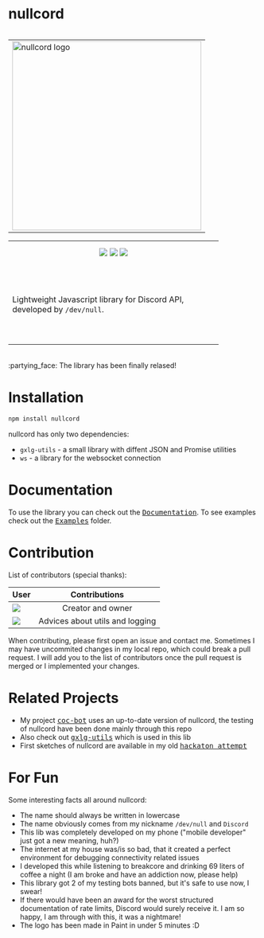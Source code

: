 # nullcord

<div>
  <table align=left>
    <tr><td><img src="https://github.com/gXLg/nullcord/assets/65429873/fb229323-62fa-4ffd-bbbc-56f473d3c1b2" width=380 alt="nullcord logo"></td></tr>
  </table>
  <table>
    <tr height=50><td width=407 align=center>
      <a href="https://www.npmjs.com/package/nullcord" title="NPM"><img src="https://img.shields.io/npm/v/nullcord?logo=npm&logoColor=%2300BA7F&labelColor=black&color=white"></a>
      <a href="https://www.npmjs.com/package/nullcord" title="Downloads"><img src="https://img.shields.io/npm/dm/nullcord?labelColor=black&color=white"></a>
      <a href="https://gxlg.dev/donate" title="Donate"><img src="https://img.shields.io/badge/Donate-black?logo=paypal&logoColor=%2300BA7F"></a>
    </td></tr>
    <tr height=158><td>Lightweight Javascript library for Discord API, developed by <code>/dev/null</code>.</td></tr>
  </table>
  <br clear=left>
  :partying_face: The library has been finally relased!
</div>

# Installation
```sh
npm install nullcord
```
nullcord has only two dependencies:
* `gxlg-utils` - a small library with diffent JSON and Promise utilities
* `ws` - a library for the websocket connection

# Documentation
To use the library you can check out the [<kbd>Documentation</kbd>](docs).
To see examples check out the [<kbd>Examples</kbd>](examples) folder.

# Contribution
List of contributors (special thanks):

| User | Contributions |
|--|:--:|
| <a title="/dev/null" href="https://github.com/gXLg"><img src="https://wsrv.nl/?url=avatars.githubusercontent.com/u/65429873&h=64&mask=circle"> | Creator and owner |
| <a title="flp5" href="https://github.com/flp5"><img src="https://wsrv.nl/?url=avatars.githubusercontent.com/u/156463271&h=64&mask=circle"></a> | Advices about utils and logging |

When contributing, please first open an issue and contact me.
Sometimes I may have uncommited changes in my local repo,
which could break a pull request.
I will add you to the list of contributors once the pull request
is merged or I implemented your changes.

# Related Projects
* My project [<kbd>coc-bot</kbd>](https://github.com/gXLg/coc-bot) uses an
up-to-date version of nullcord, the testing of nullcord have been
done mainly through this repo
* Also check out [<kbd>gxlg-utils</kbd>](https://github.com/gXLg/gxlg-utils)
which is used in this lib
* First sketches of nullcord are available in my old
[<kbd>hackaton attempt</kbd>](https://github.com/gXLg/documantic-hackaton)

# For Fun
Some interesting facts all around nullcord:
* The name should always be written in lowercase
* The name obviously comes from my nickname `/dev/null` and `Discord`
* This lib was completely developed on my phone
("mobile developer" just got a new meaning, huh?)
* The internet at my house was/is so bad, that it created a perfect
environment for debugging connectivity related issues
* I developed this while listening to breakcore and drinking
69 liters of coffee a night (I am broke and have an addiction now, please help)
* This library got 2 of my testing bots banned, but it's safe
to use now, I swear!
* If there would have been an award for the worst structured documentation
of rate limits, Discord would surely receive it. I am so happy, I am through
with this, it was a nightmare!
* The logo has been made in Paint in under 5 minutes :D
